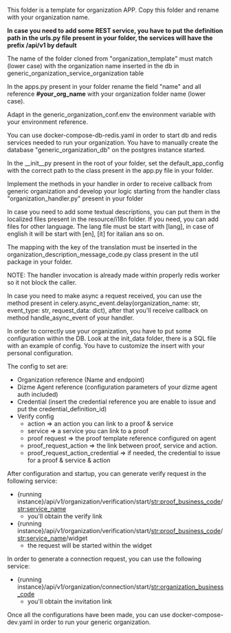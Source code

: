 This folder is a template for organization APP. Copy this folder and rename with your organization name.

**In case you need to add some REST service, you have to put the definition path in the urls.py file present in your folder, the services will have the prefix /api/v1 by default**

The name of the folder cloned from "organization_template" must match (lower case) with the organization name inserted in the db in generic_organization_service_organization table 

In the apps.py present in your folder rename the field "name" and all reference **#your_org_name** with your organization folder name (lower case).

Adapt in the generic_organization_conf.env the environment variable with your environment reference.

You can use docker-compose-db-redis.yaml in order to start db and redis services needed to run your organization. You have to manually create the database "generic_organization_db" on the postgres instance started.

In the __init__py present in the root of your folder, set the default_app_config with the correct path to the class
present in the app.py file in your folder.

Implement the methods in your handler in order to receive callback from generic organization and develop your logic starting from 
the handler class "organization_handler.py" present in your folder

In case you need to add some textual descriptions, you can put them in the localized files present in the resource/i18n folder.
If you need, you can add files for other language. The lang file must be start with [lang], in case of english it will be start with [en], [it] for italian ans so on.

The mapping with the key of the translation must be inserted in the organization_description_message_code.py class present in the util package in your folder.

NOTE: The handler invocation is already made within properly redis worker so it not block the caller.

In case you need to make async a request received, you can use the method present in celery.async_event.delay(organization_name: str, event_type: str, request_data: dict), 
after that you'll receive callback on method handle_async_event of your handler. 

In order to correctly use your organization, you have to put some configuration within the DB. Look at the init_data folder,
there is a SQL file with an example of config. You have to customize the insert with your personal configuration.

The config to set are:

* Organization reference (Name and endpoint)
* Dizme Agent reference (configuration parameters of your dizme agent auth included)
* Credential (insert the credential reference you are enable to issue and put the credential_definition_id)
* Verify config
    * action => an action you can link to a proof & service 
    * service => a service you can link to a proof
    * proof request => the proof template reference configured on agent
    * proof_request_action => the link between proof, service and action.
    * proof_request_action_credential => if needed, the credential to issue for a proof & service & action
    
    
After configuration and startup, you can generate verify request in the following service:

* {running instance}/api/v1/organization/verification/start/<str:proof_business_code>/<str:service_name>
    * you'll obtain the verify link
* {running instance}/api/v1/organization/verification/start/<str:proof_business_code>/<str:service_name>/widget
    * the request will be started within the widget
    
In order to generate a connection request, you can use the following service:
* {running instance}/api/v1/organization/connection/start/<str:organization_business_code>
    * you'll obtain the invitation link

Once all the configurations have been made, you can use docker-compose-dev.yaml in order to run your generic organization.
